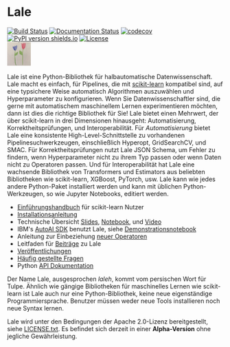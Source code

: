 # Lale

[![Build Status](https://travis-ci.com/IBM/lale.svg?branch=master)](https://travis-ci.com/IBM/lale)
[![Documentation Status](https://readthedocs.org/projects/lale/badge/?version=latest)](https://lale.readthedocs.io/en/latest/?badge=latest)
[![codecov](https://codecov.io/gh/IBM/lale/branch/master/graph/badge.svg)](https://codecov.io/gh/IBM/lale)
[![PyPI version shields.io](https://img.shields.io/pypi/v/lale?color=success)](https://pypi.python.org/pypi/lale/)
[![License](https://img.shields.io/badge/License-Apache%202.0-blue.svg)](https://opensource.org/licenses/Apache-2.0)
<br />
<img src="https://github.com/IBM/lale/raw/master/docs/img/lale_logo.jpg" alt="logo" width="55px"/>

Lale ist eine Python-Bibliothek für halbautomatische
Datenwissenschaft.  Lale macht es einfach, für Pipelines, die mit
[scikit-learn](https://scikit-learn.org) kompatibel sind, auf eine
typsichere Weise automatisch Algorithmen auszuwählen und
Hyperparameter zu konfigurieren.  Wenn Sie Datenwissenschaftler sind,
die gerne mit automatischem maschinellem Lernen experimentieren
möchten, dann ist dies die richtige Bibliothek für Sie!  Lale bietet
einen Mehrwert, der über scikit-learn in drei Dimensionen hinausgeht:
Automatisierung, Korrektheitsprüfungen, und Interoperabilität.  Für
*Automatisierung* bietet Lale eine konsistente
High-Level-Schnittstelle zu vorhandenen Pipelinesuchwerkzeugen,
einschließlich Hyperopt, GridSearchCV, und SMAC.  Für
Korrektheitsprüfungen nutzt Lale JSON Schema, um Fehler zu findern,
wenn Hyperparameter nicht zu ihrem Typ passen oder wenn Daten nicht zu
Operatoren passen.  Und für Interoperabilität hat Lale eine wachsende
Bibliothek von Transformers und Estimators aus beliebten Bibliotheken
wie scikit-learn, XGBoost, PyTorch, usw.  Lale kann wie jedes andere
Python-Paket installiert werden und kann mit üblichen
Python-Werkzeugen, so wie Jupyter Notebooks, editiert werden.

* [Einführungshandbuch](https://nbviewer.jupyter.org/github/IBM/lale/blob/master/examples/docs_guide_for_sklearn_users.ipynb) für scikit-learn Nutzer
* [Installationsanleitung](https://github.com/IBM/lale/blob/master/docs/installation.rst)
* Technische Übersicht [Slides](https://github.com/IBM/lale/blob/master/talks/2019-1105-lale.pdf), [Notebook](https://nbviewer.jupyter.org/github/IBM/lale/blob/master/examples/talk_2019-1105-lale.ipynb), und [Video](https://www.youtube.com/watch?v=R51ZDJ64X18&list=PLGVZCDnMOq0pwoOqsaA87cAoNM4MWr51M&index=35&t=0s)
* IBM's [AutoAI SDK](http://wml-api-pyclient-v4.mybluemix.net/#autoai-beta-ibm-cloud-only) benutzt Lale, siehe [Demonstrationsnotebook](https://dataplatform.cloud.ibm.com/exchange/public/entry/view/a2d87b957b60c846267137bfae130dca)
* Anleitung zur Einbeziehung [neuer Operatoren](https://nbviewer.jupyter.org/github/IBM/lale/blob/master/examples/docs_new_operators.ipynb)
* Leitfaden für [Beiträge](https://github.com/IBM/lale/blob/master/CONTRIBUTING.md) zu Lale
* [Veröffentlichungen](https://github.com/IBM/lale/blob/master/docs/papers.rst)
* [Häufig gestellte Fragen](https://github.com/IBM/lale/blob/master/docs/faq.rst)
* Python [API Dokumentation](https://lale.readthedocs.io/en/latest/)

Der Name Lale, ausgesprochen *laleh*, kommt vom persischen Wort für
Tulpe.  Ähnlich wie gängige Bibliotheken für maschinelles Lernen wie
scikit-learn ist Lale auch nur eine Python-Bibliothek, keine neue
eigenständige Programmiersprache. Benutzer müssen weder neue Tools
installieren noch neue Syntax lernen.

Lale wird unter den Bedingungen der Apache 2.0-Lizenz bereitgestellt, siehe
[LICENSE.txt](https://github.com/IBM/lale/blob/master/LICENSE.txt).
Es befindet sich derzeit in einer **Alpha-Version** ohne jegliche
Gewährleistung.
